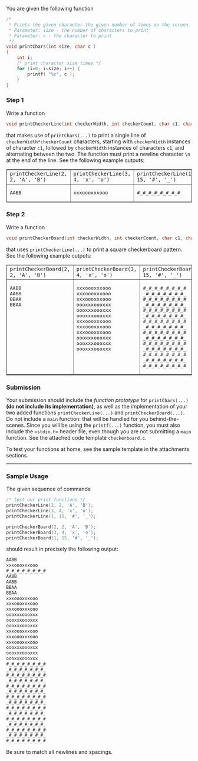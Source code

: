 You are given the following function
```c
/* 
 * Prints the given character the given number of times on the screen.
 * Parameter: size - the number of characters to print 
 * Parameter: c - the character to print 
 */
void printChars(int size, char c ) 
{    
    int i; 
    /* print character size times */
    for (i=0; i<size; i++) {
        printf( "%c", c );        
    }
}
```

### Step 1

Write a function 
```c
void printCheckerLine(int checkerWidth, int checkerCount, char c1, char c2);
```
that makes use of `printChars(...)` to print a single line of `checkerWidth*checkerCount` characters, starting with `checkerWidth` instances of character `c1`, followed by `checkerWidth` instances of characters `c1`, and alternating between the two.  The function must print a newline character `\n` at the end of the line.  See the following example outputs:

<table width="100%" border="1">
    <tr>
        <td><code>printCheckerLine(2, 2, 'A', 'B')</code></td>
        <td><code>printCheckerLine(3, 4, 'x', 'o')</code></td>
        <td><code>printCheckerLine(1, 15, '#', '_')</code></td>
    </tr>
    <tr>
        <td>
            <pre>AABB</pre>
        </td>
        <td>
            <pre>xxxoooxxxooo</pre>
        </td>
        <td>
            <pre>#_#_#_#_#_#_#_#</pre>
        </td>
    </tr>
</table>
 

### Step 2

Write a function
```c
void printCheckerBoard(int checkerWidth, int checkerCount, char c1, char c2);
```
that uses `printCheckerLine(...)` to print a square checkerboard pattern.  See the following example outputs:

<table width="100%" border="1">
    <tr>
        <td><code>printCheckerBoard(2, 2, 'A', 'B')</code></td>
        <td><code>printCheckerBoard(3, 4, 'x', 'o')</code></td>
        <td><code>printCheckerBoard(1, 15, '#', '_')</code></td>
    </tr>
    <tr valign="top"
    >
        <td>
<pre>AABB
AABB
BBAA
BBAA</pre>
        </td>
        <td>
<pre>xxxoooxxxooo
xxxoooxxxooo
xxxoooxxxooo
oooxxxoooxxx
oooxxxoooxxx
oooxxxoooxxx
xxxoooxxxooo
xxxoooxxxooo
xxxoooxxxooo
oooxxxoooxxx
oooxxxoooxxx
oooxxxoooxxx</pre>
        </td>
        <td>
<pre>#_#_#_#_#_#_#_#
_#_#_#_#_#_#_#_
#_#_#_#_#_#_#_#
_#_#_#_#_#_#_#_
#_#_#_#_#_#_#_#
_#_#_#_#_#_#_#_
#_#_#_#_#_#_#_#
_#_#_#_#_#_#_#_
#_#_#_#_#_#_#_#
_#_#_#_#_#_#_#_
#_#_#_#_#_#_#_#
_#_#_#_#_#_#_#_
#_#_#_#_#_#_#_#
_#_#_#_#_#_#_#_
#_#_#_#_#_#_#_#</pre>
        </td>
    </tr>
</table>

### Submission

Your submission should include the *function prototype* for `printChars(...)` **(do not include its implementation)**, as well as the implementation of your two added functions `printCheckerLine(...)` and `printCheckerBoard(...)`.  Do not include a `main` function: that will be handled for you behind-the-scenes.  Since you will be using the `printf(...)` function, you must also include the `<stdio.h>` header file, even though you are not submitting a `main` function.  See the attached code template `checkerboard.c`.

To test your functions at home, see the sample template in the attachments sections.

---

### Sample Usage

The given sequence of commands
```c
/* test our print functions */
printCheckerLine(2, 2, 'A', 'B');
printCheckerLine(3, 4, 'x', 'o');
printCheckerLine(1, 15, '#', '_');

printCheckerBoard(2, 2, 'A', 'B');
printCheckerBoard(3, 4, 'x', 'o');
printCheckerBoard(1, 15, '#', '_');
```

should result in precisely the following output:

```default
AABB
xxxoooxxxooo
#_#_#_#_#_#_#_#
AABB
AABB
BBAA
BBAA
xxxoooxxxooo
xxxoooxxxooo
xxxoooxxxooo
oooxxxoooxxx
oooxxxoooxxx
oooxxxoooxxx
xxxoooxxxooo
xxxoooxxxooo
xxxoooxxxooo
oooxxxoooxxx
oooxxxoooxxx
oooxxxoooxxx
#_#_#_#_#_#_#_#
_#_#_#_#_#_#_#_
#_#_#_#_#_#_#_#
_#_#_#_#_#_#_#_
#_#_#_#_#_#_#_#
_#_#_#_#_#_#_#_
#_#_#_#_#_#_#_#
_#_#_#_#_#_#_#_
#_#_#_#_#_#_#_#
_#_#_#_#_#_#_#_
#_#_#_#_#_#_#_#
_#_#_#_#_#_#_#_
#_#_#_#_#_#_#_#
_#_#_#_#_#_#_#_
#_#_#_#_#_#_#_#
```

Be sure to match all newlines and spacings.